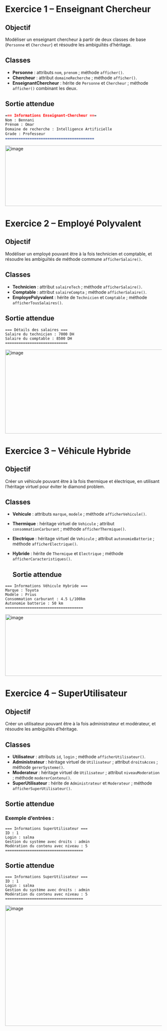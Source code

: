 # Exercice 1 – Enseignant Chercheur

## Objectif
Modéliser un enseignant chercheur à partir de deux classes de base (`Personne` et `Chercheur`) et résoudre les ambiguïtés d’héritage.

## Classes
- **Personne** : attributs `nom`, `prenom` ; méthode `afficher()`.
- **Chercheur** : attribut `domaineRecherche` ; méthode `afficher()`.
- **EnseignantChercheur** : hérite de `Personne` et `Chercheur` ; méthode `afficher()` combinant les deux.

## Sortie attendue
```markdown
=== Informations Enseignant-Chercheur ===
Nom : Bennani
Prénom : Omar
Domaine de recherche : Intelligence Artificielle
Grade : Professeur
========================================

```
<img width="811" height="195" alt="image" src="https://github.com/user-attachments/assets/76c07053-8489-46cc-ba97-e3a415bee61a" />


# Exercice 2 – Employé Polyvalent

## Objectif
Modéliser un employé pouvant être à la fois technicien et comptable, et résoudre les ambiguïtés de méthode commune `afficherSalaire()`.

## Classes
- **Technicien** : attribut `salaireTech` ; méthode `afficherSalaire()`.
- **Comptable** : attribut `salaireCompta` ; méthode `afficherSalaire()`.
- **EmployePolyvalent** : hérite de `Technicien` et `Comptable` ; méthode `afficherTousSalaires()`.
  
## Sortie attendue
  ```
=== Détails des salaires ===
Salaire du technicien : 7000 DH
Salaire du comptable : 8500 DH
============================

```
<img width="565" height="270" alt="image" src="https://github.com/user-attachments/assets/b5666dd6-c975-4009-ad25-0602c92e0ac7" />

# Exercice 3 – Véhicule Hybride

## Objectif
Créer un véhicule pouvant être à la fois thermique et électrique, en utilisant l’héritage virtuel pour éviter le diamond problem.

## Classes
- **Vehicule** : attributs `marque`, `modele` ; méthode `afficherVehicule()`.
- **Thermique** : héritage virtuel de `Vehicule` ; attribut `consommationCarburant` ; méthode `afficherThermique()`.
- **Electrique** : héritage virtuel de `Vehicule` ; attribut `autonomieBatterie` ; méthode `afficherElectrique()`.
- **Hybride** : hérite de `Thermique` et `Electrique` ; méthode `afficherCaracteristiques()`.

  ## Sortie attendue
  
```
=== Informations Véhicule Hybride ===
Marque : Toyota
Modèle : Prius
Consommation carburant : 4.5 L/100km
Autonomie batterie : 50 km
===================================

```
  
 <img width="597" height="198" alt="image" src="https://github.com/user-attachments/assets/bbe00325-232d-4cc3-8b56-a1647eadcd38" />
 
# Exercice 4 – SuperUtilisateur

## Objectif
Créer un utilisateur pouvant être à la fois administrateur et modérateur, et résoudre les ambiguïtés d’héritage.

## Classes
- **Utilisateur** : attributs `id`, `login` ; méthode `afficherUtilisateur()`.
- **Administrateur** : héritage virtuel de `Utilisateur` ; attribut `droitsAcces` ; méthode `gererSysteme()`.
- **Moderateur** : héritage virtuel de `Utilisateur` ; attribut `niveauModeration` ; méthode `modererContenu()`.
- **SuperUtilisateur** : hérite de `Administrateur` et `Moderateur` ; méthode `afficherSuperUtilisateur()`.


 ## Sortie attendue
 ###  Exemple d’entrées :
```
=== Informations SuperUtilisateur ===
ID : 1
Login : salma
Gestion du système avec droits : admin
Modération du contenu avec niveau : 5
===================================
```
 ## Sortie attendue
 ```
=== Informations SuperUtilisateur ===
ID : 1
Login : salma
Gestion du système avec droits : admin
Modération du contenu avec niveau : 5
===================================

```
 
<img width="641" height="388" alt="image" src="https://github.com/user-attachments/assets/0409564d-b6e0-49ab-89c5-f18b32009bf7" />
